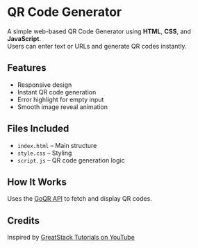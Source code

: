 # QR Code Generator

A simple web-based QR Code Generator using **HTML**, **CSS**, and **JavaScript**.  
Users can enter text or URLs and generate QR codes instantly.

## Features
- Responsive design
- Instant QR code generation
- Error highlight for empty input
- Smooth image reveal animation

## Files Included
- `index.html` – Main structure
- `style.css` – Styling
- `script.js` – QR code generation logic

## How It Works
Uses the [GoQR API](https://goqr.me/api/) to fetch and display QR codes.

## Credits
Inspired by [GreatStack Tutorials on YouTube](https://goo.gl/tTFmPb)
